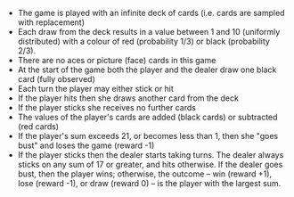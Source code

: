 - The game is played with an infinite deck of cards (i.e. cards are sampled with replacement)
- Each draw from the deck results in a value between 1 and 10 (uniformly distributed) with a colour of red (probability 1/3) or black (probability 2/3).
- There are no aces or picture (face) cards in this game
- At the start of the game both the player and the dealer draw one black card (fully observed)
- Each turn the player may either stick or hit
- If the player hits then she draws another card from the deck
- If the player sticks she receives no further cards
- The values of the player's cards are added (black cards) or subtracted (red cards)
- If the player's sum exceeds 21, or becomes less than 1, then she "goes bust" and loses the game (reward -1)
- If the player sticks then the dealer starts taking turns. The dealer always sticks on any sum of 17 or greater, and hits otherwise. If the dealer goes bust, then the player wins; otherwise, the outcome – win (reward +1), lose (reward -1), or draw (reward 0) – is the player with the largest sum.
